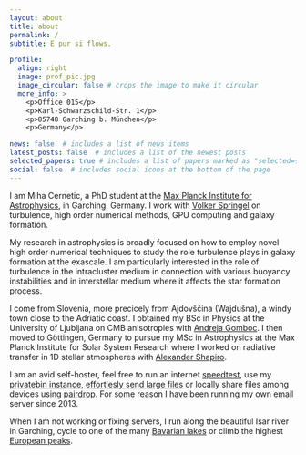 ```yaml
---
layout: about
title: about
permalink: /
subtitle: E pur si flows.

profile:
  align: right
  image: prof_pic.jpg
  image_circular: false # crops the image to make it circular
  more_info: >
    <p>Office 015</p>
    <p>Karl-Schwarzschild-Str. 1</p>
    <p>85748 Garching b. München</p>
    <p>Germany</p>

news: false  # includes a list of news items
latest_posts: false  # includes a list of the newest posts
selected_papers: true # includes a list of papers marked as "selected={true}"
social: false  # includes social icons at the bottom of the page
---
```


I am Miha Cernetic, a PhD student at the [Max Planck Institute for Astrophysics](https://www.mpa-garching.mpg.de/), in Garching, Germany. I work with [Volker Springel](https://www.mpa-garching.mpg.de/person/55019/2377) on turbulence, high order numerical methods, GPU computing and galaxy formation.

My research in astrophysics is broadly focused on how to employ novel high order numerical techniques to study the role turbulence plays in galaxy formation at the exascale. I am particularly interested in the role of turbulence in the intracluster medium in connection with various buoyancy instabilities and in interstellar medium where it affects the star formation process.

I come from Slovenia, more precicely from Ajdovščina (Wajdušna), a windy town close to the Adriatic coast. I obtained my BSc in Physics at the University of Ljubljana on CMB anisotropies with [Andreja Gomboc](https://www2.ung.si/~agomboc/ag/About_Me.html). I then moved to Göttingen, Germany to pursue my MSc in Astrophysics at the Max Planck Institute for Solar System Research where I worked on radiative transfer in 1D stellar atmospheres with [Alexander Shapiro](https://www.mps.mpg.de/SOLVe/staff/38076).

I am an avid self-hoster, feel free to run an internet [speedtest](https://fast.mihac.de/), use my [privatebin instance](https://privatebin.mihac.de/), [effortlesly send large files](https://send.mihac.de/) or locally share files among devices using [pairdrop](https://pairdrop.mihac.de/). For some reason I have been running my own email server since 2013.

When I am not working or fixing servers, I run along the beautiful Isar river in Garching, cycle to one of the many [Bavarian lakes](https://mihac.de/assets/img/lake.jpg)
or climb the highest [European peaks](https://mihac.de/assets/img/mountaintop.jpg).

